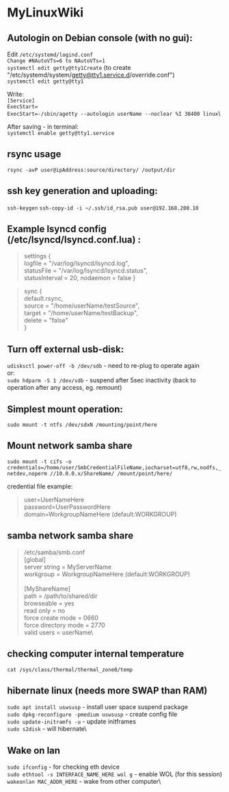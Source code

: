 # MyLinuxWiki


## Autologin on Debian console (with no gui):

Edit `/etc/systemd/logind.conf` \
`Change #NAutoVTs=6 to NAutoVTs=1`\
`systemctl edit getty@tty1Create` (to create "/etc/systemd/system/getty@tty1.service.d/override.conf")\
`systemctl edit getty@tty1`

Write:\
`[Service]`\
`ExecStart=`\
`ExecStart=-/sbin/agetty --autologin userName --noclear %I 38400 linux`\

After saving - in terminal:\
`systemctl enable getty@tty1.service`

## rsync usage
`rsync -avP user@ipAddress:source/directory/ /output/dir`

## ssh key generation and uploading:
`ssh-keygen`
`ssh-copy-id -i ~/.ssh/id_rsa.pub user@192.168.200.10`

## Example lsyncd config (/etc/lsyncd/lsyncd.conf.lua) :
>settings {\
>        logfile = "/var/log/lsyncd/lsyncd.log",\
>        statusFile = "/var/log/lsyncd/lsyncd.status",\
>   statusInterval = 20,
>   nodaemon   = false
>}

>sync {\
>        default.rsync,\
>        source = "/home/userName/testSource",\
>        target = "/home/userName/testBackup",\
>delete = "false"\
>}


## Turn off external usb-disk:
`udisksctl power-off -b /dev/sdb` - need to re-plug to operate again\
or:\
`sudo hdparm -S 1 /dev/sdb` - suspend after 5sec inactivity (back to operation after any access, eg. remount)


## Simplest mount operation:
`sudo mount -t ntfs /dev/sdxN /mounting/point/here`

## Mount network samba share
`sudo mount -t cifs -o credentials=/home/user/SmbCredentialFileName,iocharset=utf8,rw,nodfs,_netdev,noperm //10.0.0.x/ShareName/ /mount/point/here/` 

credential file example:
> user=UserNameHere\
> password=UserPasswordHere\
> domain=WorkgroupNameHere (default:WORKGROUP)
> 

## samba network samba share
>/etc/samba/smb.conf\
>[global]\
>   server string = MyServerName\
>   workgroup = WorkgroupNameHere (default:WORKGROUP)\
>   \
>[MyShareName]\
>        path = /path/to/shared/dir\
>        browseable = yes\
>        read only = no\
>        force create mode = 0660\
>        force directory mode = 2770\
>        valid users = userName\


## checking computer internal temperature
`cat /sys/class/thermal/thermal_zone0/temp`

## hibernate linux (needs more SWAP than RAM)
`sudo apt install uswsusp` - install user space suspend package\
`sudo dpkg-reconfigure -pmedium uswsusp` - create config file\
`sudo update-initramfs -u` - update initframes\
`sudo s2disk` - will hibernate\

## Wake on lan
`sudo ifconfig` - for checking eth device\
`sudo ethtool -s INTERFACE_NAME_HERE wol g` - enable WOL (for this session)\
`wakeonlan MAC_ADDR_HERE` - wake from other computer\


